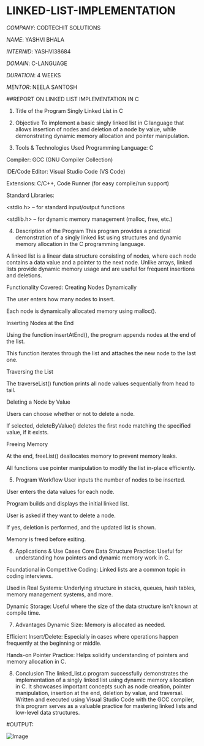 # LINKED-LIST-IMPLEMENTATION

*COMPANY*: CODTECHIT SOLUTIONS

*NAME*: YASHVI BHALA

*INTERNID*: YASHVI38684

*DOMAIN*: C-LANGUAGE

*DURATION*: 4 WEEKS

*MENTOR*: NEELA SANTOSH

##REPORT ON LINKED LIST IMPLEMENTATION IN C
1. Title of the Program
Singly Linked List in C

2. Objective
To implement a basic singly linked list in C language that allows insertion of nodes and deletion of a node by value, while demonstrating dynamic memory allocation and pointer manipulation.

3. Tools & Technologies Used
Programming Language: C

Compiler: GCC (GNU Compiler Collection)

IDE/Code Editor: Visual Studio Code (VS Code)

Extensions: C/C++, Code Runner (for easy compile/run support)

Standard Libraries:

<stdio.h> – for standard input/output functions

<stdlib.h> – for dynamic memory management (malloc, free, etc.)

4. Description of the Program
This program provides a practical demonstration of a singly linked list using structures and dynamic memory allocation in the C programming language.

A linked list is a linear data structure consisting of nodes, where each node contains a data value and a pointer to the next node. Unlike arrays, linked lists provide dynamic memory usage and are useful for frequent insertions and deletions.

Functionality Covered:
Creating Nodes Dynamically

The user enters how many nodes to insert.

Each node is dynamically allocated memory using malloc().

Inserting Nodes at the End

Using the function insertAtEnd(), the program appends nodes at the end of the list.

This function iterates through the list and attaches the new node to the last one.

Traversing the List

The traverseList() function prints all node values sequentially from head to tail.

Deleting a Node by Value

Users can choose whether or not to delete a node.

If selected, deleteByValue() deletes the first node matching the specified value, if it exists.

Freeing Memory

At the end, freeList() deallocates memory to prevent memory leaks.

All functions use pointer manipulation to modify the list in-place efficiently.

5. Program Workflow
User inputs the number of nodes to be inserted.

User enters the data values for each node.

Program builds and displays the initial linked list.

User is asked if they want to delete a node.

If yes, deletion is performed, and the updated list is shown.

Memory is freed before exiting.

6. Applications & Use Cases
Core Data Structure Practice: Useful for understanding how pointers and dynamic memory work in C.

Foundational in Competitive Coding: Linked lists are a common topic in coding interviews.

Used in Real Systems: Underlying structure in stacks, queues, hash tables, memory management systems, and more.

Dynamic Storage: Useful where the size of the data structure isn't known at compile time.

7. Advantages
Dynamic Size: Memory is allocated as needed.

Efficient Insert/Delete: Especially in cases where operations happen frequently at the beginning or middle.

Hands-on Pointer Practice: Helps solidify understanding of pointers and memory allocation in C.

8. Conclusion
The linked_list.c program successfully demonstrates the implementation of a singly linked list using dynamic memory allocation in C. It showcases important concepts such as node creation, pointer manipulation, insertion at the end, deletion by value, and traversal. Written and executed using Visual Studio Code with the GCC compiler, this program serves as a valuable practice for mastering linked lists and low-level data structures.

#OUTPUT: 

![Image](https://github.com/user-attachments/assets/caa03452-be5e-47cd-9e17-65423b30bb51)
